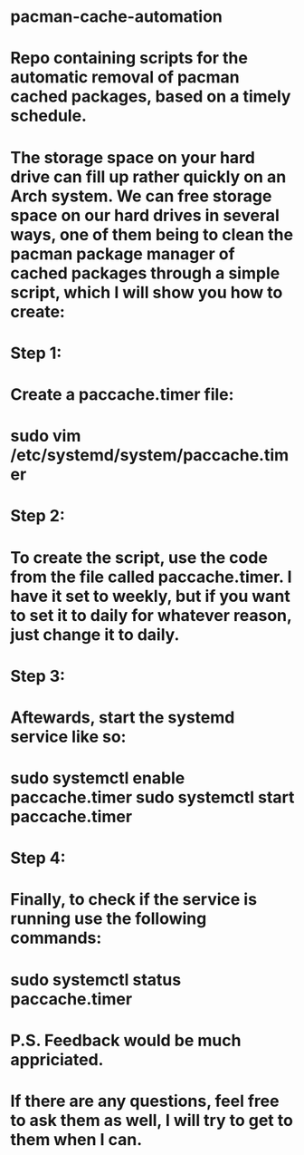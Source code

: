 # pacman-cache-automation
# Repo containing scripts for the automatic removal of pacman cached packages, based on a timely schedule.

# The storage space on your hard drive can fill up rather quickly on an Arch system. We can free storage space on our hard drives in several ways, one of them being to clean the pacman package manager of cached packages through a simple script, which I will show you how to create:

# Step 1:

# Create a paccache.timer file:

# sudo vim /etc/systemd/system/paccache.timer

# Step 2:

# To create the script, use the code from the file called paccache.timer. I have it set to weekly, but if you want to set it to daily for whatever reason, just change it to daily.

# Step 3:

# Aftewards, start the systemd service like so:

# sudo systemctl enable paccache.timer sudo systemctl start paccache.timer

# Step 4:

# Finally, to check if the service is running use the following commands:

# sudo systemctl status paccache.timer

# P.S. Feedback would be much appriciated.

# If there are any questions, feel free to ask them as well, I will try to get to them when I can.

